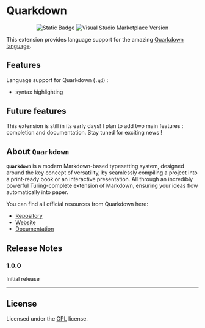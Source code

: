 # Quarkdown

<div align="center">

![Static Badge](https://img.shields.io/badge/Licence-GNU_GPLv3-blue?style=flat)
![Visual Studio Marketplace Version](https://img.shields.io/visual-studio-marketplace/v/pallandos.quarkdown?color=green)

</div>

This extension provides language support for the amazing [Quarkdown language](https://quarkdown.com/). 

## Features

Language support for Quarkdown (`.qd`) :

- syntax highlighting

## Future features

This extension is still in its early days! I plan to add two main features : completion and documentation. Stay tuned for exciting news !

## About **`Quarkdown`**

**`Quarkdown`**  is a modern Markdown-based typesetting system, designed around the key concept of versatility, by seamlessly compiling a project into a print-ready book or an interactive presentation. All through an incredibly powerful Turing-complete extension of Markdown, ensuring your ideas flow automatically into paper.

You can find all official resources from Quarkdown here:

- [Repository](https://github.com/iamgio/quarkdown)
- [Website](https://quarkdown.com/)
- [Documentation](https://quarkdown.com/docs/)

## Release Notes

### 1.0.0

Initial release

---

## License

Licensed under the [GPL](LICENSE.md) license.
